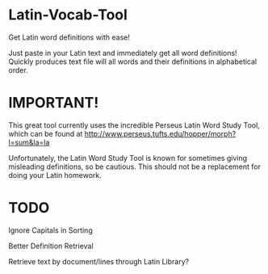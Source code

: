 Latin-Vocab-Tool
================

Get Latin word definitions with ease!

Just paste in your Latin text and immediately get all word definitions! Quickly produces text file will all words and their definitions in alphabetical order.

IMPORTANT!
================

This great tool currently uses the incredible Perseus Latin Word Study Tool, which can be found at http://www.perseus.tufts.edu/hopper/morph?l=sum&la=la

Unfortunately, the Latin Word Study Tool is known for sometimes giving misleading definitions, so be cautious. This should not be a replacement for doing your Latin homework.

TODO
================

Ignore Capitals in Sorting

Better Definition Retrieval

Retrieve text by document/lines through Latin Library?
